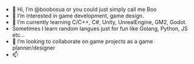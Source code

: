 - 👋 Hi, I’m @boobosua or you could just simply call me Boo
- 👀 I’m interested in game development, game design.
- 🌱 I’m currently learning C/C++, C#, Unity, UnrealEngine, GM2, Godot.
- Sometimes I learn random langues just for fun like Golang, Python, JS etc...
- 💞️ I’m looking to collaborate on game projects as a game planner/designer
- 📫 

<!---
boobosua/boobosua is a ✨ special ✨ repository because its `README.md` (this file) appears on your GitHub profile.
You can click the Preview link to take a look at your changes.
--->

